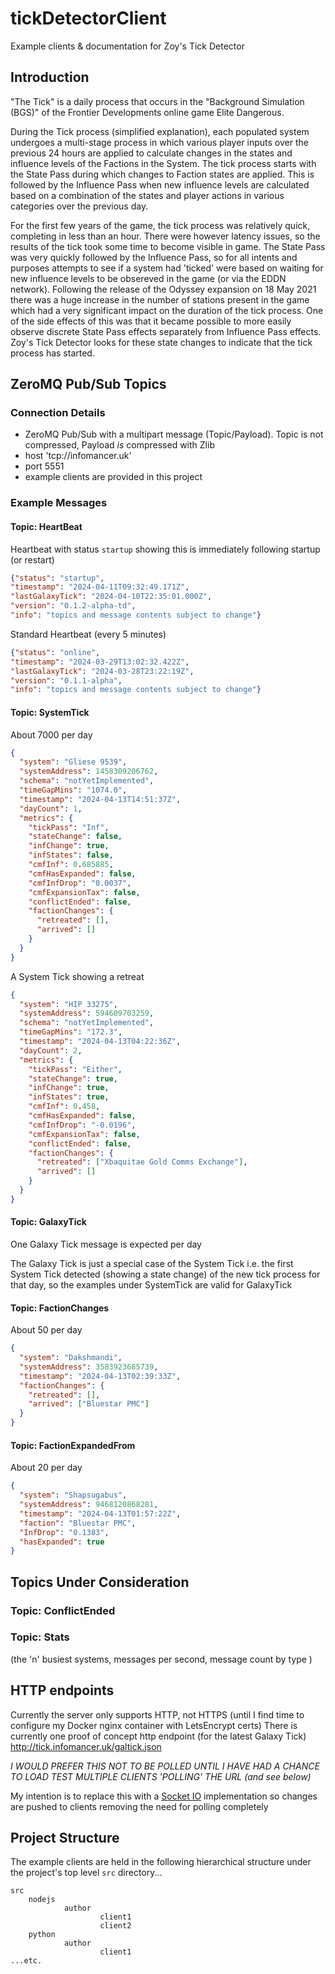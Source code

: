 # tickDetectorClient
Example clients & documentation for Zoy's Tick Detector

## Introduction
"The Tick" is a daily process that occurs in the "Background Simulation (BGS)" of the Frontier Developments online game Elite Dangerous. 

During the Tick process (simplified explanation), each populated system undergoes a multi-stage process in which various player inputs over the previous 24 hours are applied to calculate changes in the states and influence levels of the Factions in the System. The tick process starts with the State Pass during which changes to Faction states are applied. This is followed by the Influence Pass when new influence levels are calculated based on a combination of the states and player actions in various categories over the previous day.

For the first few years of the game, the tick process was relatively quick, completing in less than an hour. There were however latency issues, so the results of the tick took some time to become visible in game. The State Pass was very quickly followed by the Influence Pass, so for all intents and purposes attempts to see if a system had 'ticked' were based on waiting for new influence levels to be obsereved in the game (or via the EDDN network). Following the release of the Odyssey expansion on 18 May 2021 there was a huge increase in the number of stations present in the game which had a very significant impact on the duration of the tick process. One of the side effects of this was that it became possible to more easily observe discrete State Pass effects separately from Influence Pass effects. Zoy's Tick Detector looks for these state changes to indicate that the tick process has started. 

## ZeroMQ Pub/Sub Topics 
### Connection Details
- ZeroMQ Pub/Sub with a multipart message (Topic/Payload). Topic is not compressed, Payload *is* compressed with Zlib
- host 'tcp://infomancer.uk' 
- port 5551
- example clients are provided in this project
### Example Messages
#### Topic: HeartBeat
Heartbeat with status `startup` showing this is immediately following startup (or restart)
```json
{"status": "startup",
"timestamp": "2024-04-11T09:32:49.171Z",
"lastGalaxyTick": "2024-04-10T22:35:01.000Z",
"version": "0.1.2-alpha-td",
"info": "topics and message contents subject to change"}
```
Standard Heartbeat (every 5 minutes)
```json
{"status": "online",
"timestamp": "2024-03-29T13:02:32.422Z",
"lastGalaxyTick": "2024-03-28T23:22:19Z",
"version": "0.1.1-alpha",
"info": "topics and message contents subject to change"}
```
#### Topic: SystemTick
About 7000 per day
```json
{
  "system": "Gliese 9539",
  "systemAddress": 1458309206762,
  "schema": "notYetImplemented",
  "timeGapMins": "1074.0",
  "timestamp": "2024-04-13T14:51:37Z", 
  "dayCount": 1,
  "metrics": {
    "tickPass": "Inf",
    "stateChange": false,
    "infChange": true,
    "infStates": false,
    "cmfInf": 0.685885,
    "cmfHasExpanded": false,
    "cmfInfDrop": "0.0037",
    "cmfExpansionTax": false,
    "conflictEnded": false,
    "factionChanges": {
      "retreated": [],
      "arrived": []
    }
  }
}
```
A System Tick showing a retreat
```json
{
  "system": "HIP 33275",
  "systemAddress": 594609703259,
  "schema": "notYetImplemented",
  "timeGapMins": "172.3",
  "timestamp": "2024-04-13T04:22:36Z",
  "dayCount": 2,
  "metrics": {
    "tickPass": "Either",
    "stateChange": true,
    "infChange": true,
    "infStates": true,
    "cmfInf": 0.458,
    "cmfHasExpanded": false,
    "cmfInfDrop": "-0.0196",
    "cmfExpansionTax": false,
    "conflictEnded": false,
    "factionChanges": {
      "retreated": ["Xbaquitae Gold Comms Exchange"],
      "arrived": []
    }
  }
}
```
#### Topic: GalaxyTick
One Galaxy Tick message is expected per day

The Galaxy Tick is just a special case of the System Tick i.e. the first System Tick detected (showing a state change) of the new tick process for that day, so the examples under SystemTick are valid for GalaxyTick
#### Topic: FactionChanges
About 50 per day
```json
{
  "system": "Dakshmandi",
  "systemAddress": 3583923685739,
  "timestamp": "2024-04-13T02:39:33Z",
  "factionChanges": {
    "retreated": [],
    "arrived": ["Bluestar PMC"]
  }
}
```
#### Topic: FactionExpandedFrom
About 20 per day
```json
{
  "system": "Shapsugabus",
  "systemAddress": 9468120868281,
  "timestamp": "2024-04-13T01:57:22Z",
  "faction": "Bluestar PMC",
  "InfDrop": "0.1383",
  "hasExpanded": true
}
```
## Topics Under Consideration
### Topic: ConflictEnded
### Topic: Stats
(the 'n' busiest systems, messages per second, message count by type )
## HTTP endpoints
Currently the server only supports HTTP, not HTTPS (until I find time to configure my Docker nginx container with LetsEncrypt certs)
There is currently one proof of concept http endpoint (for the latest Galaxy Tick) http://tick.infomancer.uk/galtick.json

*I WOULD PREFER THIS NOT TO BE POLLED UNTIL I HAVE HAD A CHANCE TO LOAD TEST MULTIPLE CLIENTS 'POLLING' THE URL (and see below)*

My intention is to replace this with a [Socket IO](https://socket.io/) implementation so changes are pushed to clients removing the need for polling completely
## Project Structure
The example clients are held in the following hierarchical structure under the project's top level `src` directory...
```
src
    nodejs
            author
                    client1
                    client2
    python
            author
                    client1
...etc.
```

